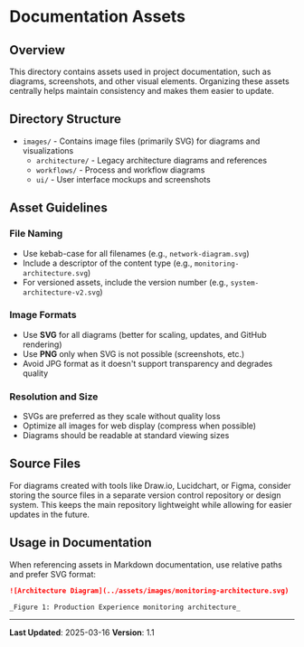# Documentation Assets

## Overview

This directory contains assets used in project documentation, such as diagrams, screenshots, and other visual elements. Organizing these assets centrally helps maintain consistency and makes them easier to update.

## Directory Structure

- `images/` - Contains image files (primarily SVG) for diagrams and visualizations
  - `architecture/` - Legacy architecture diagrams and references
  - `workflows/` - Process and workflow diagrams
  - `ui/` - User interface mockups and screenshots

## Asset Guidelines

### File Naming

- Use kebab-case for all filenames (e.g., `network-diagram.svg`)
- Include a descriptor of the content type (e.g., `monitoring-architecture.svg`)
- For versioned assets, include the version number (e.g., `system-architecture-v2.svg`)

### Image Formats

- Use **SVG** for all diagrams (better for scaling, updates, and GitHub rendering)
- Use **PNG** only when SVG is not possible (screenshots, etc.)
- Avoid JPG format as it doesn't support transparency and degrades quality

### Resolution and Size

- SVGs are preferred as they scale without quality loss
- Optimize all images for web display (compress when possible)
- Diagrams should be readable at standard viewing sizes

## Source Files

For diagrams created with tools like Draw.io, Lucidchart, or Figma, consider storing the source files in a separate version control repository or design system. This keeps the main repository lightweight while allowing for easier updates in the future.

## Usage in Documentation

When referencing assets in Markdown documentation, use relative paths and prefer SVG format:

```markdown
![Architecture Diagram](../assets/images/monitoring-architecture.svg)

_Figure 1: Production Experience monitoring architecture_
```

---

**Last Updated**: 2025-03-16
**Version**: 1.1
